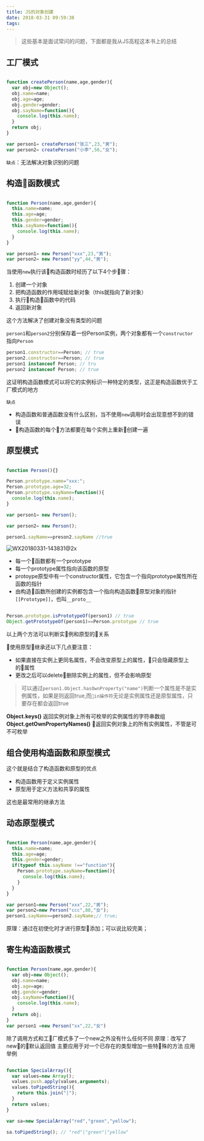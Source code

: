 ```yaml
---
title: JS的对象创建
date: 2018-03-31 09:59:38
tags:
---
```


> 这些基本是面试常问的问题，下面都是我从JS高程这本书上的总结
<!--more-->
## 工厂模式

```javascript 

function createPerson(name,age,gender){
  var obj=new Object();
  obj.name=name;
  obj.age=age;
  obj.gender=gender;
  obj.sayName=function(){
    console.log(this.name);
  }
  return obj;
}

var person1= createPerson("张三",23,"男");
var person2= createPerson("小李",56,"女");

```

`缺点`：无法解决对象识别的问题

## 构造函数模式
```javascript 

function Person(name,age,gender){
  this.name=name;
  this.age=age;
  this.gender=gender;
  this.sayName=function(){
    console.log(this.name);
  }
}

var person1= new Person("xxx",23,"男");
var person2= new Person("yy",44,"男");

```
当使用`new`执行该构造函数时经历了以下4个步骤：

1.  创建一个对象
2.  把构造函数的作用域赋给新对象（this就指向了新对象）
3.  执行构造函数中的代码
4. 返回新对象

这个方法解决了创建对象没有类型的问题

`person1`和`person2`分别保存着一份Person实例，两个对象都有一个`constructor`指向`Person`
```javascript
person1.constructor==Person; // true
person2.constructor==Person; // true
person1 instanceof Person; // tru
person2 instanceof Person; // true


```
这证明构造函数模式可以将它的实例标识一种特定的类型，这正是构造函数优于工厂模式的地方

`缺点`

* 构造函数和普通函数没有什么区别，当不使用`new`调用时会出现意想不到的错误
* 构造函数的每个方法都要在每个实例上重新创建一遍


## 原型模式

```javascript 

function Person(){}

Person.prototype.name="xxx:";
Person.prototype.age=32;
Person.prototype.sayName=function(){
  console.log(this.name);
}

var person1= new Person();

var person2= new Person();

person1.sayName==preson2.sayName //true


```

![WX20180331-143831@2x](http://p6fy6gb44.bkt.clouddn.com/WX20180331-143831@2x.png)

* 每一个函数都有一个prototype
* 每一个prototype属性指向该函数的原型
* protoype原型中有一个constructor属性，它包含一个指向prototype属性所在函数的指针
* 由构造函数所创建的实例都包含一个指向构造函数原型对象的指针 `[[Prototype]]`，也叫`__proto__`

```javascript

Person.prototype.isPrototypeOf(person1) // true
Object.getPrototypeOf(person1)==Person.prototype // true

```
以上两个方法可以判断实例和原型的关系


使用原型继承还以下几点要注意：

* 如果直接在实例上更同名属性，不会改变原型上的属性，只会隐藏原型上的属性
* 更改之后可以delete删除实例上的属性，但不会影响原型

> 可以通过`person1.Object.hasOwnProperty("name")`判断一个属性是不是实例属性，如果是则返回true,而`in操作符`无论是实例属性还是原型属性，只要存在都会返回true

**Object.keys()** 返回实例对象上所有可枚举的实例属性的字符串数组
**Object.getOwnPropertyNames()** 返回实例对象上的所有实例属性，不管是可不可枚举


## 组合使用构造函数和原型模式

这个就是结合了构造函数和原型的优点
* 构造函数用于定义实例属性
* 原型用于定义方法和共享的属性

这也是最常用的继承方法


## 动态原型模式

```javascript

function Person(name,age,gender){
  this.name=name;
  this.age=age;
  this.gender=gender;
  if(typeof this.sayName !=="function"){
    Person.prototype.sayName=function(){
      console.log(this.name);
    }
  }
}

var person1=new Person("xxx",22,"男");
var person2=new Person("ccc",88,"女");
person1.sayName==person2.sayName;// true;


```

原理：通过在初使化时才进行原型添加；可以说比较完美；

## 寄生构造函数模式

```javascript

function Person(name,age,gender){
  var obj=new Object();
  obj.name=name;
  obj.age=age;
  obj.gender=gender;
  obj.sayName=function(){
    console.log(this.name);
  }
  return obj;
}
var person1 =new Person("xx",22,"女")


```
除了调用方式和工厂模式多了一个new之外没有什么任何不同
原理：改写了new的默认返回值
主要应用于对一个已存在的类型增加一些特殊的方法
应用举例

```javascript

function SpecialArray(){
  var values=new Array();
  values.push.apply(values,arguments);
  values.toPipedString(){
    return this.join("|");
  }
  return values;
}

var sa=new SpecialArray("red","green","yellow");

sa.toPipedString(); // "red"|"green"|"yellow"

```
